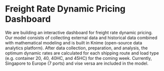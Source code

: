 # Freight Rate Dynamic Pricing Dashboard

We are building an interactive dashboard for freight rate dynamic pricing.
Our model consists of collecting external data and historical data combined with mathematical modeling and is built in Knime (open-source data analytics platform).
After data collection, preparation, and analysis, the optimum dynamic rates are calculated for each shipping route and load type (e.g. container 20, 40, 40HC, and 45HC) for the coming week.
Currently, Singapore to Europe (7 ports) and vise versa are included in the model.
